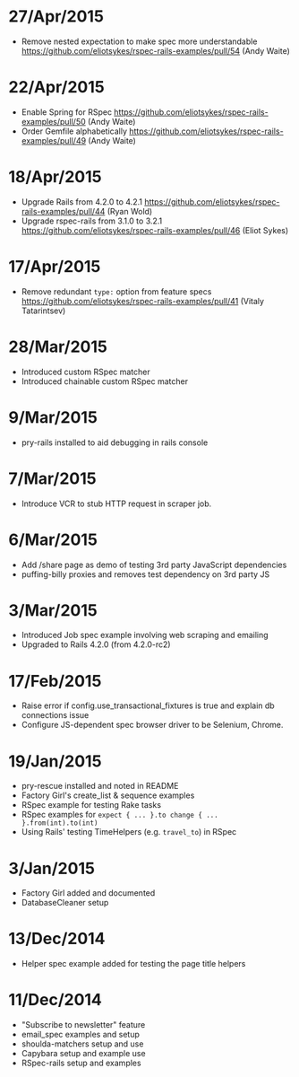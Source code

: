 # 27/Apr/2015
- Remove nested expectation to make spec more understandable https://github.com/eliotsykes/rspec-rails-examples/pull/54 (Andy Waite)

# 22/Apr/2015
- Enable Spring for RSpec https://github.com/eliotsykes/rspec-rails-examples/pull/50 (Andy Waite)
- Order Gemfile alphabetically https://github.com/eliotsykes/rspec-rails-examples/pull/49 (Andy Waite)

# 18/Apr/2015
- Upgrade Rails from 4.2.0 to 4.2.1 https://github.com/eliotsykes/rspec-rails-examples/pull/44 (Ryan Wold)
- Upgrade rspec-rails from 3.1.0 to 3.2.1 https://github.com/eliotsykes/rspec-rails-examples/pull/46 (Eliot Sykes)

# 17/Apr/2015
- Remove redundant `type:` option from feature specs https://github.com/eliotsykes/rspec-rails-examples/pull/41 (Vitaly Tatarintsev)

# 28/Mar/2015
- Introduced custom RSpec matcher
- Introduced chainable custom RSpec matcher

# 9/Mar/2015
- pry-rails installed to aid debugging in rails console

# 7/Mar/2015
- Introduce VCR to stub HTTP request in scraper job.

# 6/Mar/2015
- Add /share page as demo of testing 3rd party JavaScript dependencies
- puffing-billy proxies and removes test dependency on 3rd party JS

# 3/Mar/2015
- Introduced Job spec example involving web scraping and emailing
- Upgraded to Rails 4.2.0 (from 4.2.0-rc2)

# 17/Feb/2015
- Raise error if config.use_transactional_fixtures is true and explain db connections issue
- Configure JS-dependent spec browser driver to be Selenium, Chrome.

# 19/Jan/2015
- pry-rescue installed and noted in README
- Factory Girl's create_list & sequence examples
- RSpec example for testing Rake tasks
- RSpec examples for `expect { ... }.to change { ... }.from(int).to(int)`
- Using Rails' testing TimeHelpers (e.g. `travel_to`) in RSpec

# 3/Jan/2015
- Factory Girl added and documented
- DatabaseCleaner setup

# 13/Dec/2014
- Helper spec example added for testing the page title helpers

# 11/Dec/2014
- "Subscribe to newsletter" feature
- email_spec examples and setup
- shoulda-matchers setup and use
- Capybara setup and example use
- RSpec-rails setup and examples